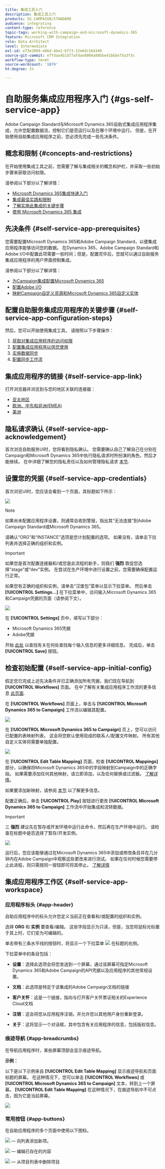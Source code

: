 ```yaml
---
title: 集成工具入门
description: 集成工具入门
products: SG_CAMPAIGN/STANDARD
audience: integrating
content-type: reference
topic-tags: working-with-campaign-and-microsoft-dynamics-365
feature: Microsoft CRM Integration
role: Data Architect
level: Intermediate
exl-id: e73e2069-e86d-4be2-bf73-22e6dc164340
source-git-commit: e7fdaa4b1d77afdae8004a88bbe41bbbe75a3f3c
workflow-type: tm+mt
source-wordcount: '1079'
ht-degree: 1%

---
```


# 自助服务集成应用程序入门 {#gs-self-service-app}

Adobe Campaign Standard与Microsoft Dynamics 365自助式集成应用程序集成，允许您配置数据流，控制它们是否运行以及在哪个环境中运行。 但是，在开始使用自助集成应用程序之前，您必须先完成一些先决条件。

## 概念和限制 {#concepts-and-restrictions}

在开始使用集成工具之前，您需要了解与集成相关的概念和护栏，并采取一些初始步骤来获取访问权限。

请参阅以下部分以了解详情：

* [Microsoft Dynamics 365集成快速入门](../../integrating/using/d365-acs-get-started.md)
* [集成最佳实践和限制](../../integrating/using/d365-acs-notices-and-recommendations.md)
* [了解实施此集成的关键步骤](../../integrating/using/d365-acs-get-started.md#request-and-implement-this-integration)
* [使用 Microsoft Dynamics 365 集成](../../integrating/using/d365-acs-using-the-integration.md)

## 先决条件 {#self-service-app-prerequisites}

您需要配置Microsoft Dynamics 365和Adobe Campaign Standard，以便集成应用程序能够访问您的数据。 在Dynamics 365、Adobe Campaign Standard和Adobe I/O中配置此项需要一些时间；但是，配置完毕后，您就可以通过自助服务集成应用程序的用户界面控制集成。

请参阅以下部分以了解详情：

* [为Campaign集成配置Microsoft Dynamics 365](../../integrating/using/d365-acs-configure-d365.md)
* [配置Adobe I/O](../../integrating/using/d365-acs-configure-adobe-io.md)
* [映射Campaign自定义资源和Microsoft Dynamics 365自定义实体](../../integrating/using/d365-acs-notices-and-recommendations.md)

## 配置自助服务集成应用程序的关键步骤 {#self-service-app-configuration-steps}

然后，您可以开始使用集成工具。 请按照以下步骤操作：

1. [获取对集成应用程序的访问权限](../../integrating/using/d365-acs-self-service-app-control-access.md)
1. [配置集成应用程序以供您使用](../../integrating/using/d365-acs-self-service-app-settings.md)
1. [实施数据同步](../../integrating/using/d365-acs-self-service-app-data-sync.md)
1. [配置同步工作流](../../integrating/using/d365-acs-self-service-app-workflows.md)

## 集成应用程序的链接 {#self-service-app-link}

打开浏览器并浏览到与您的地区关联的连接器：

* [亚太地区](https://d365-acs-ap.ea.adobe.com/)
* [欧洲、中东和非洲(EMEA)](https://d365-acs-em.ea.adobe.com/)
* [美洲](https://d365-acs-am.ea.adobe.com/)

## 隐私请求确认 {#self-service-app-acknowledgement}

首次浏览自助服务UI时，您将看到隐私确认。 您需要确认自己了解自己在分别在Campaign和Microsoft Dynamics 365中执行隐私请求时所扮演的角色，然后才能继续。
在中详细了解您的隐私责任以及如何管理隐私请求 [本节](../../integrating/using/d365-acs-notices-and-recommendations.md#acs-msdyn-manage-privacy).

## 设置您的凭据 {#self-service-app-credentials}

首次浏览UI时，您应该会看到一个页面，其标题如下所示：

![](assets/do-not-localize/d365-to-acs-ui-header.png)

>[!NOTE]
>
> 如果尚未配置应用程序设置，则通常会收到警报，指出其“无法连接”到Adobe Campaign Standard或Microsoft Dynamics 365。

请确认“ORG”和“INSTANCE”选项是您计划配置的选项。  如果没有，请单击下拉列表并选择正确的组织和实例。

>[!IMPORTANT]
>
> 如果您是首次配置连接器和/或您是此流程的新手，则我们 **强烈** 敦促您选择“stage”或“dev”实例。 在尝试在生产环境中进行设置之前，您需要确保配置运行正常。

如果您有正确的组织和实例，请单击“汉堡包”菜单以显示下拉菜单。 然后单击 **[!UICONTROL Settings...]** 在下拉菜单中，访问输入Microsoft Dynamics 365和Campaign凭据的页面（请参阅下文）。

![](assets/do-not-localize/d365-to-acs-ui-page-workflows-menu-pointers.png)

在 **[!UICONTROL Settings]** 页中，填写以下部分：

* Microsoft Dynamics 365凭据
* Adobe凭据

开始 [此处](../../integrating/using/d365-acs-self-service-app-settings.md) 以查找有关在何处查找每个输入信息的更多详细信息。 完成后，单击 **[!UICONTROL Save]** 按钮。

## 检查初始配置 {#self-service-app-initial-config}

假定您已完成上述先决条件并已正确添加所有凭据，我们现在导航到 **[!UICONTROL Workflows]** 页面。 在中了解有关集成应用程序工作流的更多信息 [此页面](../../integrating/using/d365-acs-self-service-app-workflows.md).

在  **[!UICONTROL Workflows]** 页面上，单击与 **[!UICONTROL Microsoft Dynamics 365 to Campaign]** 工作流以编辑其配置。

![](assets/do-not-localize/d365-to-acs-ui-page-workflows-ingress-edit-pointer.png)

在 **[!UICONTROL Microsoft Dynamics 365 to Campaign]** 页上，您可以访问已配置的表映射列表。  这会将您默认使用现成的联系人/配置文件映射。 所有其他自定义实体将需要单独配置。

![](assets/do-not-localize/d365-to-acs-ui-page-ingress-top-pointers.png)

在 **[!UICONTROL Edit Table Mapping]** 页面，检查 **[!UICONTROL Mappings]** 部分，以确保将Microsoft Dynamics 365中的字段映射到Campaign中的正确字段。 如果需要添加任何其他映射，请立即添加，以及任何替换或过滤器。 [了解详情](../../integrating/using/d365-acs-self-service-app-data-sync.md)。

如果要添加新映射，请参阅 [本节](../../integrating/using/d365-acs-self-service-app-data-sync.md#add-a-new-mapping) 以了解更多信息。

配置正确后，单击 **[!UICONTROL Play]** 按钮进行更改 **[!UICONTROL Microsoft Dynamics 365 to Campaign]** 工作流中开始集成和流转数据。

>[!IMPORTANT]
>
>三 **强烈** 建议先在暂存或开发环境中运行此命令，然后再在生产环境中运行。 请检查在标题中是否选择了暂存/开发实例。
>

![](assets/do-not-localize/d365-to-acs-ui-page-workflows-ingress-play-pointer.png)

运行后，您应该能够通过在Microsoft Dynamics 365中添加或修改条目并在几分钟内在Adobe Campaign中观察这些更改来进行测试。 如果在任何时候您需要停止此进程，则只需按同一按钮即可将其停止。 [了解详情](../../integrating/using/d365-acs-self-service-app-workflows.md#workflow-status)


## 集成应用程序工作区 {#self-service-app-workspace}

### 应用程序标头 {#app-header}

自助应用程序中的标头允许您定义当前正在查看和/或配置的组织和实例。

选择 **ORG** 和 **实例** 要查看/编辑。 这些字段显示为只读，但是，当您将鼠标光标置于其上时，它们变为可编辑的。

单击带有三条水平线的按钮时，将显示一个下拉菜单 ![](assets//do-not-localize/d365-to-acs-icon-hamburger.png) 在标题的右侧。

下拉菜单中的条目包括：

* **设置**：选择此选项会将您发送到一个屏幕，通过该屏幕可指定Microsoft Dynamics 365和Adobe Campaign的API凭据以及应用程序的其他常规设置。

* **文档**：此选项是特定于该集成的Adobe Campaign文档的链接

* **客户关怀**：这是一个链接，指向与打开客户关怀票证相关的Experience Cloud文档

* **注销**：这会将您从应用程序注销，并允许您以其他用户身份重新登录。

* **关于**：这将显示一个对话框，其中包含有关应用程序的信息，包括版权信息。

### 痕迹导航 {#app-breadcrumbs}

在导航应用程序时，某些屏幕顶部会显示痕迹导航。

**示例：**

以下是以下示例来自 **[!UICONTROL Edit Table Mapping]** 显示痕迹导航和页面标题的屏幕。 在这种情况下，您可以单击 **[!UICONTROL Workflows]** 或 **[!UICONTROL Microsoft Dynamics 365 to Campaign]** 文本，转到上一个屏幕。 **[!UICONTROL Edit Table Mapping]** 在这种情况下，在痕迹导航中不可点击，因为它是当前屏幕。

![](assets/do-not-localize/d365-to-acs-breadcrumbs-ingress.png)

### 常用按钮 {#app-buttons}

在自助应用程序的多个页面中使用以下图标。

![](assets/do-not-localize/d365-to-acs-icon-add.png)  — 向列表添加新项。

![](assets/do-not-localize/d365-to-acs-icon-edit.png)  — 编辑已存在的内容

![](assets/do-not-localize/d365-to-acs-icon-delete.png)  — 从项目列表中删除项目
